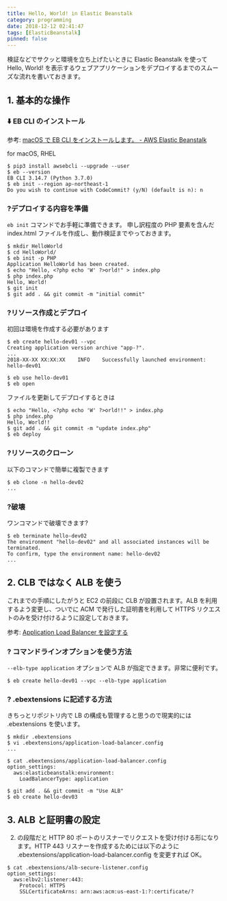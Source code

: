 ```yaml
---
title: Hello, World! in Elastic Beanstalk
category: programming
date: 2018-12-12 02:41:47
tags: [ElasticBeanstalk]
pinned: false
---
```


検証などでサクッと環境を立ち上げたいときに Elastic Beanstalk を使って Hello, World! を表示するウェブアプリケーションをデプロイするまでのスムーズな流れを書いておきます。

## 1. 基本的な操作

### ⬇️ EB CLI のインストール

参考: [macOS で EB CLI をインストールします。 - AWS Elastic Beanstalk](https://docs.aws.amazon.com/ja_jp/elasticbeanstalk/latest/dg/eb-cli3-install-osx.html)

for macOS, RHEL

```
$ pip3 install awsebcli --upgrade --user
$ eb --version
EB CLI 3.14.7 (Python 3.7.0)
$ eb init --region ap-northeast-1
Do you wish to continue with CodeCommit? (y/N) (default is n): n
```

### ?デプロイする内容を準備

`eb init` コマンドでお手軽に準備できます。
申し訳程度の PHP 要素を含んだ index.html ファイルを作成し、動作検証までやっておきます。

```
$ mkdir HelloWorld
$ cd HelloWorld/
$ eb init -p PHP
Application HelloWorld has been created.
$ echo "Hello, <?php echo 'W' ?>orld!" > index.php
$ php index.php
Hello, World!
$ git init
$ git add . && git commit -m "initial commit"
```

### ?リソース作成とデプロイ

初回は環境を作成する必要があります

```
$ eb create hello-dev01 --vpc
Creating application version archive "app-?".
...
2018-XX-XX XX:XX:XX    INFO    Successfully launched environment: hello-dev01

$ eb use hello-dev01
$ eb open
```

ファイルを更新してデプロイするときは

```
$ echo "Hello, <?php echo 'W' ?>orld!!" > index.php
$ php index.php
Hello, World!!
$ git add . && git commit -m "update index.php"
$ eb deploy
```

### ?リソースのクローン

以下のコマンドで簡単に複製できます

```
$ eb clone -n hello-dev02
...
```

### ?破壊

ワンコマンドで破壊できます?

```
$ eb terminate hello-dev02
The environment "hello-dev02" and all associated instances will be terminated.
To confirm, type the environment name: hello-dev02
...
```

## 2. CLB ではなく ALB を使う

これまでの手順にしたがうと EC2 の前段に CLB が設置されます。ALB を利用するよう変更し、ついでに ACM で発行した証明書を利用して HTTPS リクエストのみを受け付けるように設定しておきます。

参考: [Application Load Balancer を設定する](https://docs.aws.amazon.com/ja_jp/elasticbeanstalk/latest/dg/environments-cfg-alb.html#environments-cfg-alb-namespaces)

### ? コマンドラインオプションを使う方法

`--elb-type application` オプションで ALB が指定できます。非常に便利です。

```
$ eb create hello-dev01 --vpc --elb-type application
```

### ? .ebextensions に記述する方法

きちっとリポジトリ内で LB の構成も管理すると思うので現実的には .ebextensions を使います。

```
$ mkdir .ebextensions
$ vi .ebextensions/application-load-balancer.config
...

$ cat .ebextensions/application-load-balancer.config
option_settings:
  aws:elasticbeanstalk:environment:
    LoadBalancerType: application

$ git add . && git commit -m "Use ALB"
$ eb create hello-dev03
```

## 3. ALB と証明書の設定

2. の段階だと HTTP 80 ポートのリスナーでリクエストを受け付ける形になります。HTTP 443 リスナーを作成するためには以下のように .ebextensions/application-load-balancer.config を変更すれば OK。

```
$ cat .ebextensions/alb-secure-listener.config
option_settings:
  aws:elbv2:listener:443:
    Protocol: HTTPS
    SSLCertificateArns: arn:aws:acm:us-east-1:?:certificate/?
```
